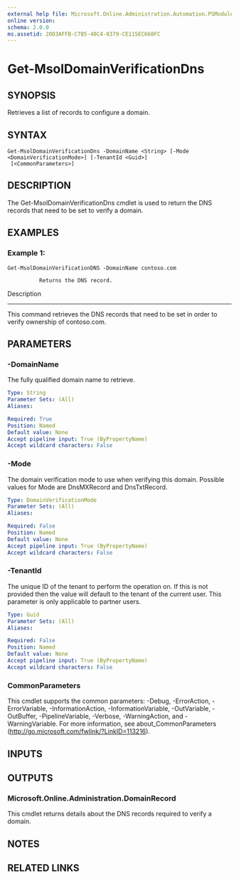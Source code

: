 ```yaml
---
external help file: Microsoft.Online.Administration.Automation.PSModule.dll-Help.xml
online version: 
schema: 2.0.0
ms.assetid: 20D3AFFB-C7B5-40C4-8379-CE115EC668FC
---
```


# Get-MsolDomainVerificationDns

## SYNOPSIS
Retrieves a list of records to configure a domain.

## SYNTAX

```
Get-MsolDomainVerificationDns -DomainName <String> [-Mode <DomainVerificationMode>] [-TenantId <Guid>]
 [<CommonParameters>]
```

## DESCRIPTION
The Get-MsolDomainVerificationDns cmdlet is used to return the DNS records that need to be set to verify a domain.

## EXAMPLES

### Example 1: 
```
Get-MsolDomainVerificationDNS -DomainName contoso.com

          Returns the DNS record.
```

Description

-----------

This command retrieves the DNS records that need to be set in order to verify ownership of contoso.com.

## PARAMETERS

### -DomainName
The fully qualified domain name to retrieve.

```yaml
Type: String
Parameter Sets: (All)
Aliases: 

Required: True
Position: Named
Default value: None
Accept pipeline input: True (ByPropertyName)
Accept wildcard characters: False
```

### -Mode
The domain verification mode to use when verifying this domain.
Possible values for Mode are DnsMXRecord and DnsTxtRecord.

```yaml
Type: DomainVerificationMode
Parameter Sets: (All)
Aliases: 

Required: False
Position: Named
Default value: None
Accept pipeline input: True (ByPropertyName)
Accept wildcard characters: False
```

### -TenantId
The unique ID of the tenant to perform the operation on.
If this is not provided then the value will default to the tenant of the current user.
This parameter is only applicable to partner users.

```yaml
Type: Guid
Parameter Sets: (All)
Aliases: 

Required: False
Position: Named
Default value: None
Accept pipeline input: True (ByPropertyName)
Accept wildcard characters: False
```

### CommonParameters
This cmdlet supports the common parameters: -Debug, -ErrorAction, -ErrorVariable, -InformationAction, -InformationVariable, -OutVariable, -OutBuffer, -PipelineVariable, -Verbose, -WarningAction, and -WarningVariable. For more information, see about_CommonParameters (http://go.microsoft.com/fwlink/?LinkID=113216).

## INPUTS

## OUTPUTS

### Microsoft.Online.Administration.DomainRecord
This cmdlet returns details about the DNS records required to verify a domain.

## NOTES

## RELATED LINKS


